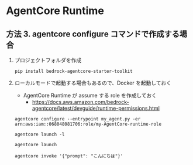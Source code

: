 # AgentCore Runtime

## 方法 3. agentcore configure コマンドで作成する場合

1. プロジェクトフォルダを作成

    ```
    pip install bedrock-agentcore-starter-toolkit
    ```

1. ローカルモードで起動する場合もあるので、Docker を起動しておく

    - AgentCore Runtime が assume する role を作成しておく
        - https://docs.aws.amazon.com/bedrock-agentcore/latest/devguide/runtime-permissions.html
    
    ```
    agentcore configure --entrypoint my_agent.py -er arn:aws:iam::068048081706:role/my-AgentCore-runtime-role

    ```

   ```
   agentcore launch -l
   ```


    ```
    agentcore launch
    ```

    ```
    agentcore invoke '{"prompt": "こんにちは"}'
    ```
